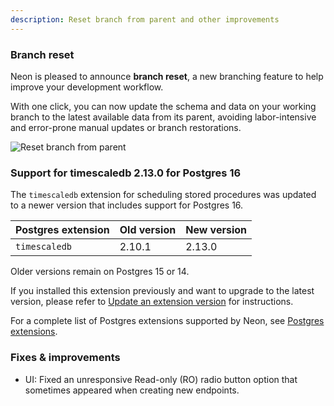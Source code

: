 ```yaml
---
description: Reset branch from parent and other improvements
---
```


### Branch reset

Neon is pleased to announce **branch reset**, a new branching feature to help improve your development workflow. 

With one click, you can now update the schema and data on your working branch to the latest available data from its parent, avoiding labor-intensive and error-prone manual updates or branch restorations.

![Reset branch from parent](/docs/relnotes/reset_from_parent.gif)

### Support for timescaledb 2.13.0 for Postgres 16

The `timescaledb` extension for scheduling stored procedures was updated to a newer version that includes support for Postgres 16.

| Postgres extension           | Old version   | New version   |
|------------------------------|---------------|---------------|
| `timescaledb`                 |2.10.1        | 2.13.0        |

Older versions remain on Postgres 15 or 14.

If you installed this extension previously and want to upgrade to the latest version, please refer to [Update an extension version](/docs/extensions/pg-extensions#update-an-extension-version) for instructions.

For a complete list of Postgres extensions supported by Neon, see [Postgres extensions](/docs/extensions/pg-extensions).

### Fixes & improvements
* UI: Fixed an unresponsive Read-only (RO) radio button option that sometimes appeared when creating new endpoints.
